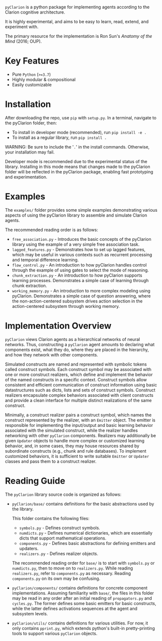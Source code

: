 `pyClarion` is a python package for implementing agents according to the Clarion cognitive architecture.

It is highly experimental, and aims to be easy to learn, read, extend, and experiment with.

The primary resource for the implementation is Ron Sun's *Anatomy of the Mind* (2016; OUP).

# Key Features

- Pure `Python` (`>=3.7`)
- Highly modular & compositional
- Easily customizable

# Installation

After downloading the repo, use `pip` with `setup.py`. In a terminal, navigate to the pyClarion folder, then:

- To install in developer mode (recommended), run
```pip install -e .```
- To install as a regular library, run
```pip install .```

WARNING: Be sure to include the '`.`' in the install commands. Otherwise, your installation may fail.

Developer mode is recommended due to the experimental status of the library. Installing in this mode means that changes made to the pyClarion folder will be reflected in the pyClarion package, enabling fast prototyping and experimentation.

# Examples

The `examples/` folder provides some simple examples demonstrating various aspects of using the pyClarion library to assemble and simulate Clarion agents.

The recommended reading order is as follows:

- `free_association.py` - Introduces the basic concepts of the pyClarion library using the example of a very simple free association task.
- `lagged_features.py` - Demonstrates how to set up lagged features, which may be useful in various contexts such as recurrent processing and temporal difference learning.
- `flow_control.py` - An introduction to how pyClarion handles control through the example of using gates to select the mode of reasoning.
- `chunk_extraction.py` - An introduction to how pyClarion supports learning processes. Demonstrates a simple case of learning through chunk extraction.  
- `working_memory.py` - An introduction to more complex modeling using pyClarion. Demonstrates a simple case of question answering, where the non-action-centered subsystem drives action selection in the action-centered subsystem through working memory.

# Implementation Overview

`pyClarion` views Clarion agents as a hierarchical networks of neural networks. Thus, constructing a `pyClarion` agent amounts to declaring what components exist, what they do, where they are placed in the hierarchy, and how they network with other components.

Simulated constructs are named and represented with symbolic tokens called construct symbols. Each construct symbol may be associated with one or more construct realizers, which define and implement the behavior of the named constructs in a specific context. Construct symbols allow consistent and efficient communication of construct information using basic datastructures such as dicts, lists and sets of construct symbols. Construct realizers encapsulate complex behaviors associated with client constructs and provide a clean interface for multiple distinct realizations of the same construct.

Minimally, a construct realizer pairs a construct symbol, which names the construct represented by the realizer, with an `Emitter` object. The emitter is responsible for implementing the input/output and basic learning behavior associated with the simulated construct, while the realizer handles networking with other `pyClarion` components. Realizers may additionally be given `Updater` objects to handle more complex or customized learning behavior, and, in some cases, they may house resources shared by subordinate constructs (e.g., chunk and rule databases). To implement customized behaviors, it is sufficient to write suitable `Emitter` or `Updater` classes and pass them to a construct realizer.

# Reading Guide

The `pyClarion` library source code is organized as follows:

- `pyClarion/base/` contains definitions for the basic abstractions used by the library.

    This folder contains the following files:

    - `symbols.py` - Defines construct symbols.
    - `numdicts.py` - Defines numerical dictionaries, which are essentially dicts that support mathematical operations.
    - `components.py` - Defines basic abstractions for defining emitters and updaters.
    - `realizers.py` - Defines realizer objects.

    The recommended reading order for `base/` is to start with `symbols.py` or `numdicts.py`, then to move on to `realizers.py`. While reading `realizers.py`, refer to `components.py` as necessary. Reading `components.py` on its own may be confusing.

- `pyClarion/components/` contains definitions for concrete component implementations. Assuming familiarity with `base/`, the files in this folder may be read in any order after an initial reading of `propagators.py` and `cycles.py`. The former defines some basic emitters for basic constructs, while the latter defines activations sequences at the agent and subsystem levels. 

- `pyClarion/utils/` contains definitions for various utilities. For now, it only contains `pprint.py`, which extends python's built-in pretty-printing tools to support various `pyClarion` objects.

